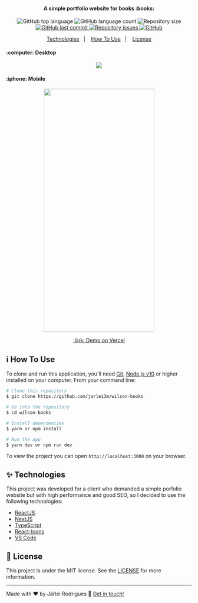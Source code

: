 <h4 align="center">
 A simple portfolio website for books :books:
</h4>

<p align="center">

  <img alt="GitHub top language" src="https://img.shields.io/github/languages/top/Jarlei3m/wilson-books?style=plastic">

  <img alt="GitHub language count" src="https://img.shields.io/github/languages/count/Jarlei3m/wilson-books?style=plastic">

  <img alt="Repository size" src="https://img.shields.io/github/repo-size/jarlei3m/wilson-books?style=plastic">
  <a href="https://github.com/jarlei3m/wilson-books/commits/main">
    <img alt="GitHub last commit" src="https://img.shields.io/github/last-commit/jarlei3m/wilson-books?style=plastic">
  </a>

  <a href="https://github.com/jarlei3m/wilson-books/issues">
    <img alt="Repository issues" src="https://img.shields.io/github/issues/jarlei3m/wilson-books?style=plastic">
  </a>
  
  <a href="https://github.com/Jarlei3m/wilson-books/blob/main/LICENSE">
    <img alt="GitHub" src="https://img.shields.io/github/license/jarlei3m/wilson-books?style=plastic">
  </a>
</p>

<p align="center">
  <a href="#sparkles-technologies">Technologies</a>&nbsp;&nbsp;&nbsp;|&nbsp;&nbsp;&nbsp;
  <a href="#information_source-how-to-use">How To Use</a>&nbsp;&nbsp;&nbsp;|&nbsp;&nbsp;&nbsp;
  <a href="#memo-license">License</a>
</p>

<h4>
  :computer: Desktop 
</h4>

<div align="center">
  <img src="https://github.com/Jarlei3m/wilson-books/blob/main/public/wilson_desktop-gif.gif">
</div>
  
<h4>
:iphone: Mobile
</h4>  

<p align="center">
  <img src="https://github.com/Jarlei3m/wilson-books/blob/main/public/wilson_mobile-gif.gif" width="300" height="660">
</p>

<p align="center">
  <a href="https://wilson-next.vercel.app/" target="_blank">
    :link: Demo on Vercel
  </a>
</p>

## :information_source: How To Use

To clone and run this application, you'll need [Git](https://git-scm.com), [Node.js v10][nodejs] or higher installed on your computer. From your command line:

```bash
# Clone this repository
$ git clone https://github.com/jarlei3m/wilson-books

# Go into the repository
$ cd wilson-books

# Install dependencies
$ yarn or npm install 

# Run the app
$ yarn dev or npm run dev
```

To view the project you can open `http://localhost:3000` on your browser.

## :sparkles: Technologies

This project was developed for a client who demanded a simple porfolio website but with high performance and good SEO, so I decided to use the following technologies:

-  [ReactJS](https://reactjs.org/)
-  [NextJS](https://nextjs.org/)
-  [TypeScript](https://www.typescriptlang.org/)
-  [React-Icons](https://react-icons.github.io/react-icons/)
-  [VS Code][vc]

## :memo: License
This project is under the MIT license. See the [LICENSE](https://github.com/Jarlei3m/wilson-books/blob/master/LICENSE) for more information.

---

Made with ♥ by Járlei Rodrigues :wave: [Get in touch!](https://www.linkedin.com/in/jarleirodrigues/)

[vc]: https://code.visualstudio.com/
[nodejs]: https://nodejs.org/
